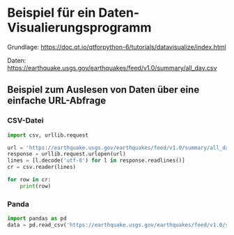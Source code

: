# Beispiel für ein Daten-Visualierungsprogramm

Grundlage: https://doc.qt.io/qtforpython-6/tutorials/datavisualize/index.html

Daten: https://earthquake.usgs.gov/earthquakes/feed/v1.0/summary/all_day.csv

## Beispiel zum Auslesen von Daten über eine einfache URL-Abfrage

### CSV-Datei

``` python
import csv, urllib.request

url = 'https://earthquake.usgs.gov/earthquakes/feed/v1.0/summary/all_day.csv'
response = urllib.request.urlopen(url)
lines = [l.decode('utf-8') for l in response.readlines()]
cr = csv.reader(lines)

for row in cr:
    print(row)
```

### Panda

``` python
import pandas as pd
data = pd.read_csv('https://earthquake.usgs.gov/earthquakes/feed/v1.0/summary/all_day.csv')
```